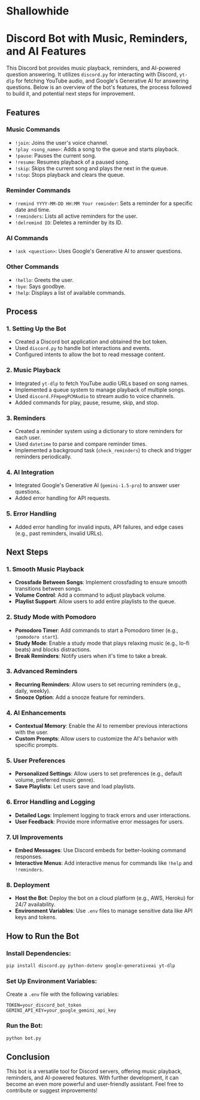 # Shallowhide
# Discord Bot with Music, Reminders, and AI Features

This Discord bot provides music playback, reminders, and AI-powered question answering. It utilizes `discord.py` for interacting with Discord, `yt-dlp` for fetching YouTube audio, and Google's Generative AI for answering questions. Below is an overview of the bot's features, the process followed to build it, and potential next steps for improvement.

## Features

### Music Commands
- `!join`: Joins the user's voice channel.
- `!play <song_name>`: Adds a song to the queue and starts playback.
- `!pause`: Pauses the current song.
- `!resume`: Resumes playback of a paused song.
- `!skip`: Skips the current song and plays the next in the queue.
- `!stop`: Stops playback and clears the queue.

### Reminder Commands
- `!remind YYYY-MM-DD HH:MM Your reminder`: Sets a reminder for a specific date and time.
- `!reminders`: Lists all active reminders for the user.
- `!delremind ID`: Deletes a reminder by its ID.

### AI Commands
- `!ask <question>`: Uses Google's Generative AI to answer questions.

### Other Commands
- `!hello`: Greets the user.
- `!bye`: Says goodbye.
- `!help`: Displays a list of available commands.

## Process

### 1. Setting Up the Bot
- Created a Discord bot application and obtained the bot token.
- Used `discord.py` to handle bot interactions and events.
- Configured intents to allow the bot to read message content.

### 2. Music Playback
- Integrated `yt-dlp` to fetch YouTube audio URLs based on song names.
- Implemented a queue system to manage playback of multiple songs.
- Used `discord.FFmpegPCMAudio` to stream audio to voice channels.
- Added commands for play, pause, resume, skip, and stop.

### 3. Reminders
- Created a reminder system using a dictionary to store reminders for each user.
- Used `datetime` to parse and compare reminder times.
- Implemented a background task (`check_reminders`) to check and trigger reminders periodically.

### 4. AI Integration
- Integrated Google's Generative AI (`gemini-1.5-pro`) to answer user questions.
- Added error handling for API requests.

### 5. Error Handling
- Added error handling for invalid inputs, API failures, and edge cases (e.g., past reminders, invalid URLs).

## Next Steps

### 1. Smooth Music Playback
- **Crossfade Between Songs**: Implement crossfading to ensure smooth transitions between songs.
- **Volume Control**: Add a command to adjust playback volume.
- **Playlist Support**: Allow users to add entire playlists to the queue.

### 2. Study Mode with Pomodoro
- **Pomodoro Timer**: Add commands to start a Pomodoro timer (e.g., `!pomodoro start`).
- **Study Mode**: Enable a study mode that plays relaxing music (e.g., lo-fi beats) and blocks distractions.
- **Break Reminders**: Notify users when it's time to take a break.

### 3. Advanced Reminders
- **Recurring Reminders**: Allow users to set recurring reminders (e.g., daily, weekly).
- **Snooze Option**: Add a snooze feature for reminders.

### 4. AI Enhancements
- **Contextual Memory**: Enable the AI to remember previous interactions with the user.
- **Custom Prompts**: Allow users to customize the AI's behavior with specific prompts.

### 5. User Preferences
- **Personalized Settings**: Allow users to set preferences (e.g., default volume, preferred music genre).
- **Save Playlists**: Let users save and load playlists.

### 6. Error Handling and Logging
- **Detailed Logs**: Implement logging to track errors and user interactions.
- **User Feedback**: Provide more informative error messages for users.

### 7. UI Improvements
- **Embed Messages**: Use Discord embeds for better-looking command responses.
- **Interactive Menus**: Add interactive menus for commands like `!help` and `!reminders`.

### 8. Deployment
- **Host the Bot**: Deploy the bot on a cloud platform (e.g., AWS, Heroku) for 24/7 availability.
- **Environment Variables**: Use `.env` files to manage sensitive data like API keys and tokens.

## How to Run the Bot

### Install Dependencies:
```bash
pip install discord.py python-dotenv google-generativeai yt-dlp
```

### Set Up Environment Variables:
Create a `.env` file with the following variables:
```plaintext
TOKEN=your_discord_bot_token
GEMINI_API_KEY=your_google_gemini_api_key
```

### Run the Bot:
```bash
python bot.py
```

## Conclusion
This bot is a versatile tool for Discord servers, offering music playback, reminders, and AI-powered features. With further development, it can become an even more powerful and user-friendly assistant. Feel free to contribute or suggest improvements!

